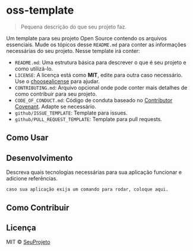 # oss-template

> Pequena descrição do que seu projeto faz.

<!-- Descreva aqui no início os objetivos do seu projeto. -->

Um template para seu projeto Open Source contendo os arquivos essenciais. Mude os tópicos desse `README.md` para conter as informações necessárias do seu projeto. Nesse template irá conter:

- `README.md`: Uma estrutura básica para descrever o que é seu projeto e como utilizá-lo.
- `LICENSE`: A licença está como **MIT**, edite para outra caso necessário. Use o [choosealicense](https://choosealicense.com/) para ajudar.
- `CONTRIBUTING.md`: Arquivo opcional onde pode conter mais detalhes de como contribuir para seu projeto.
- `CODE_OF_CONDUCT.md`: Código de conduta baseado no [Contributor Covenant](https://www.contributor-covenant.org). Adapte se necessário.
- `github/ISSUE_TEMPLATE`: Template para issues.
- `github/PULL_REQUEST_TEMPLATE`: Template para pull requests.

## Como Usar

<!-- Descreva como um usuário pode utilizar seu projeto. -->

## Desenvolvimento

Descreva quais tecnologias necessárias para sua aplicação funcionar e adicione referências.

```
caso sua aplicação exija um comando para rodar, coloque aqui.
```

## Como Contribuir

<!-- Descreva informações necessárias para contribuir. Se necessário referencie o CONTRIBUTING.md -->

## Licença

MIT © [SeuProjeto]()
